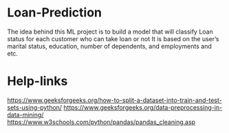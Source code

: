 # Loan-Prediction
The idea behind this ML project is to build a model that will classify Loan status for each customer who can take loan or not It is based on the user’s marital status, education, number of dependents, and employments and etc.

# Help-links
https://www.geeksforgeeks.org/how-to-split-a-dataset-into-train-and-test-sets-using-python/
https://www.geeksforgeeks.org/data-preprocessing-in-data-mining/
https://www.w3schools.com/python/pandas/pandas_cleaning.asp
